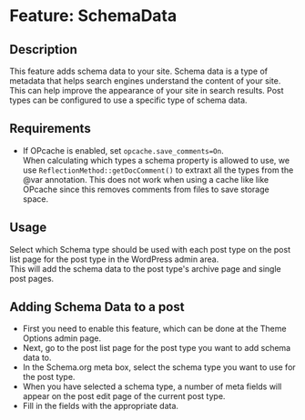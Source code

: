 # Feature: SchemaData

## Description
This feature adds schema data to your site. Schema data is a type of metadata that helps search engines understand the content of your site. This can help improve the appearance of your site in search results.
Post types can be configured to use a specific type of schema data.

## Requirements
* If OPcache is enabled, set `opcache.save_comments=On`.\
When calculating which types a schema property is allowed to use, we use `ReflectionMethod::getDocComment()` to extraxt all the types from the @var annotation. This does not work when using a cache like like OPcache since this removes comments from files to save storage space.

## Usage
Select which Schema type should be used with each post type on the post list page for the post type in the WordPress admin area.  
This will add the schema data to the post type's archive page and single post pages.

## Adding Schema Data to a post
* First you need to enable this feature, which can be done at the Theme Options admin page.
* Next, go to the post list page for the post type you want to add schema data to.
* In the Schema.org meta box, select the schema type you want to use for the post type.
* When you have selected a schema type, a number of meta fields will appear on the post edit page of the current post type.
* Fill in the fields with the appropriate data.